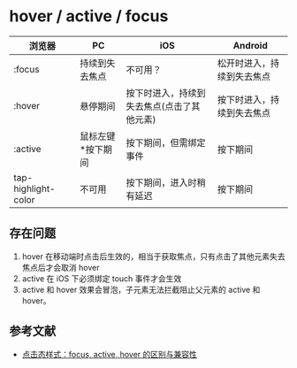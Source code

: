 # hover / active / focus

| 浏览器 | PC | iOS | Android |
| --- | --- | --- | --- |
| :focus | 持续到失去焦点 | 不可用？ | 松开时进入，持续到失去焦点 |
| :hover | 悬停期间 | 按下时进入，持续到失去焦点(点击了其他元素) | 按下时进入，持续到失去焦点 |
| :active | 鼠标左键*按下期间 | 按下期间，但需绑定事件 | 按下期间 |
| tap-highlight-color | 不可用 | 按下期间，进入时稍有延迟 | 按下期间 |

## 存在问题

1. hover 在移动端时点击后生效的，相当于获取焦点，只有点击了其他元素失去焦点后才会取消 hover
2. active 在 iOS 下必须绑定 touch 事件才会生效
3. active 和 hover 效果会冒泡，子元素无法拦截阻止父元素的 active 和 hover。 

## 参考文献

- [点击态样式：focus, active, hover 的区别与兼容性](https://harttle.land/2018/05/17/hover-active-focus-highlight-color.html)
